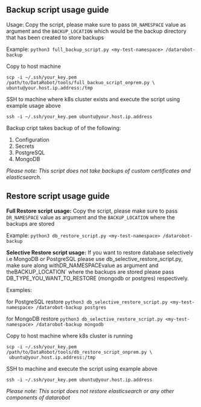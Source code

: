 ## Backup script usage guide

Usage: Copy the script, please make sure to pass `DR_NAMESPACE` value as argument and the `BACKUP_LOCATION` which would be the backup directory that has been created to store backups

Example: `python3 full_backup_script.py <my-test-namespace> /datarobot-backup`

Copy to host machine
```
scp -i ~/.ssh/your_key.pem /path/to/DataRobot/tools/full_backuo_script_onprem.py \
ubuntu@your.host.ip.address:/tmp
```

 SSH to machine where k8s cluster exists and execute the script using example usage above
 
`ssh -i ~/.ssh/your_key.pem ubuntu@your.host.ip.address`

Backup cript takes backup of of the following:

1. Configuration
2. Secrets
3. PostgreSQL
4. MongoDB

_Please note: This script does not take backups of custom certificates and elasticsearch._

## Restore script usage guide

**Full Restore script usage:** Copy the script, please make sure to pass `DR_NAMESPACE` value as argument and the `BACKUP_LOCATION` where the backups are stored

Example: `python3 db_restore_script.py <my-test-namespace> /datarobot-backup`

**Selective Restore script usage:** If you want to restore database selectively i.e MongoDB or PostgreSQL please use db_selective_restore_script.py, make sure along withDR_NAMESPACEvalue as argument and theBACKUP_LOCATION` where the backups are stored please pass DB_TYPE_YOU_WANT_TO_RESTORE (mongodb or postgres) respectively.

Examples:

for PostgreSQL restore `python3 db_selective_restore_script.py <my-test-namespace> /datarobot-backup postgres`

for MongoDB restore `python3 db_selective_restore_script.py <my-test-namespace> /datarobot-backup mongodb`

 Copy to host machine where k8s cluster is running
```
scp -i ~/.ssh/your_key.pem /path/to/DataRobot/tools/db_restore_script_onprem.py \
 ubuntu@your.host.ip.address:/tmp
```

 SSH to machine and execute the script using example above
 
`ssh -i ~/.ssh/your_key.pem ubuntu@your.host.ip.address`

_Please note: This script does not restore elasticsearch or any other components of datarobot_
